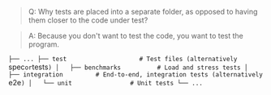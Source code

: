 > Q: Why tests are placed into a separate folder, as opposed to having them closer to the code under test?

> A: Because you don't want to test the code, you want to test the program.


`├── ...
├── test                    # Test files (alternatively `spec` or `tests`)
│   ├── benchmarks          # Load and stress tests
│   ├── integration         # End-to-end, integration tests (alternatively `e2e`)
│   └── unit                # Unit tests
└── ... `

